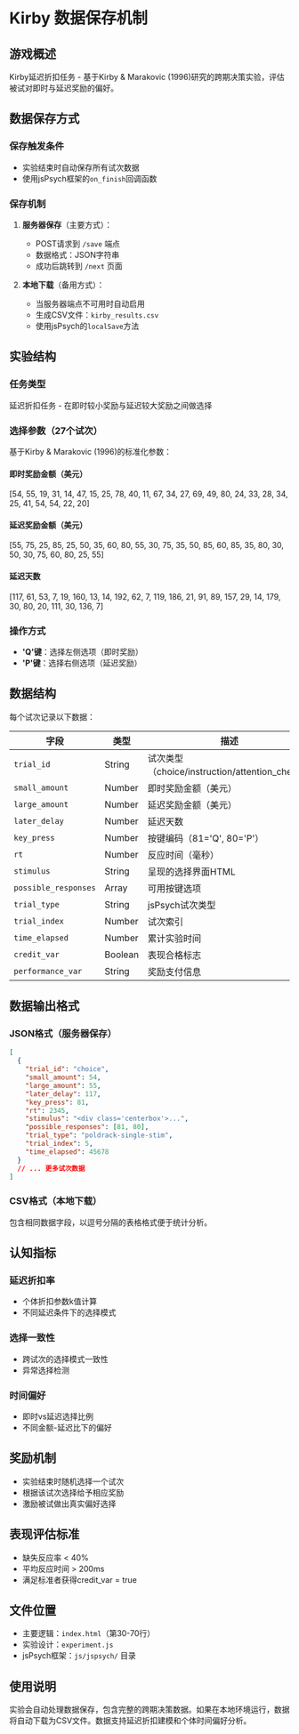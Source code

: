 # Kirby 数据保存机制

## 游戏概述
Kirby延迟折扣任务 - 基于Kirby & Marakovic (1996)研究的跨期决策实验，评估被试对即时与延迟奖励的偏好。

## 数据保存方式

### 保存触发条件
- 实验结束时自动保存所有试次数据
- 使用jsPsych框架的`on_finish`回调函数

### 保存机制
1. **服务器保存**（主要方式）：
   - POST请求到 `/save` 端点
   - 数据格式：JSON字符串
   - 成功后跳转到 `/next` 页面

2. **本地下载**（备用方式）：
   - 当服务器端点不可用时自动启用
   - 生成CSV文件：`kirby_results.csv`
   - 使用jsPsych的`localSave`方法

## 实验结构

### 任务类型
延迟折扣任务 - 在即时较小奖励与延迟较大奖励之间做选择

### 选择参数（27个试次）
基于Kirby & Marakovic (1996)的标准化参数：

#### 即时奖励金额（美元）
[54, 55, 19, 31, 14, 47, 15, 25, 78, 40, 11, 67, 34, 27, 69, 49, 80, 24, 33, 28, 34, 25, 41, 54, 54, 22, 20]

#### 延迟奖励金额（美元）
[55, 75, 25, 85, 25, 50, 35, 60, 80, 55, 30, 75, 35, 50, 85, 60, 85, 35, 80, 30, 50, 30, 75, 60, 80, 25, 55]

#### 延迟天数
[117, 61, 53, 7, 19, 160, 13, 14, 192, 62, 7, 119, 186, 21, 91, 89, 157, 29, 14, 179, 30, 80, 20, 111, 30, 136, 7]

### 操作方式
- **'Q'键**：选择左侧选项（即时奖励）
- **'P'键**：选择右侧选项（延迟奖励）

## 数据结构

每个试次记录以下数据：

| 字段 | 类型 | 描述 |
|------|------|------|
| `trial_id` | String | 试次类型（choice/instruction/attention_check） |
| `small_amount` | Number | 即时奖励金额（美元） |
| `large_amount` | Number | 延迟奖励金额（美元） |
| `later_delay` | Number | 延迟天数 |
| `key_press` | Number | 按键编码（81='Q', 80='P'） |
| `rt` | Number | 反应时间（毫秒） |
| `stimulus` | String | 呈现的选择界面HTML |
| `possible_responses` | Array | 可用按键选项 |
| `trial_type` | String | jsPsych试次类型 |
| `trial_index` | Number | 试次索引 |
| `time_elapsed` | Number | 累计实验时间 |
| `credit_var` | Boolean | 表现合格标志 |
| `performance_var` | String | 奖励支付信息 |

## 数据输出格式

### JSON格式（服务器保存）
```json
[
  {
    "trial_id": "choice",
    "small_amount": 54,
    "large_amount": 55,
    "later_delay": 117,
    "key_press": 81,
    "rt": 2345,
    "stimulus": "<div class='centerbox'>...",
    "possible_responses": [81, 80],
    "trial_type": "poldrack-single-stim",
    "trial_index": 5,
    "time_elapsed": 45678
  }
  // ... 更多试次数据
]
```

### CSV格式（本地下载）
包含相同数据字段，以逗号分隔的表格格式便于统计分析。

## 认知指标

### 延迟折扣率
- 个体折扣参数k值计算
- 不同延迟条件下的选择模式

### 选择一致性
- 跨试次的选择模式一致性
- 异常选择检测

### 时间偏好
- 即时vs延迟选择比例
- 不同金额-延迟比下的偏好

## 奖励机制
- 实验结束时随机选择一个试次
- 根据该试次选择给予相应奖励
- 激励被试做出真实偏好选择

## 表现评估标准
- 缺失反应率 < 40%
- 平均反应时间 > 200ms
- 满足标准者获得credit_var = true

## 文件位置
- 主要逻辑：`index.html`（第30-70行）
- 实验设计：`experiment.js`
- jsPsych框架：`js/jspsych/` 目录

## 使用说明
实验会自动处理数据保存，包含完整的跨期决策数据。如果在本地环境运行，数据将自动下载为CSV文件。数据支持延迟折扣建模和个体时间偏好分析。